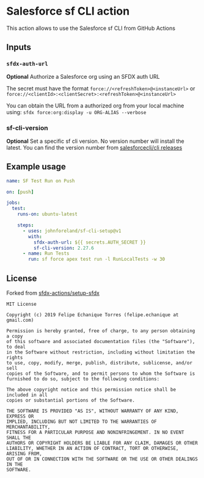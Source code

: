 # Salesforce sf CLI action

This action allows to use the Salesforce sf CLI from GitHub Actions

## Inputs

### `sfdx-auth-url`

**Optional** Authorize a Salesforce org using an SFDX auth URL

The secret must have the format `force://<refreshToken>@<instanceUrl>` or `force://<clientId>:<clientSecret>:<refreshToken>@<instanceUrl>`

You can obtain the URL from a authorized org from your local machine using: `sfdx force:org:display -u ORG-ALIAS --verbose`

### sf-cli-version

**Optional** Set a specific sf cli version. No version number will install the latest. You can find the version number from [salesforcecli/cli releases](https://github.com/salesforcecli/cli/releases)

## Example usage

```yaml
name: SF Test Run on Push

on: [push]

jobs:
  test:
    runs-on: ubuntu-latest

    steps:
      - uses: johnforeland/sf-cli-setup@v1
        with:
          sfdx-auth-url: ${{ secrets.AUTH_SECRET }}
          sf-cli-version: 2.27.6
      - name: Run Tests
        run: sf force apex test run -l RunLocalTests -w 30
```

## License

Forked from [sfdx-actions/setup-sfdx](https://github.com/sfdx-actions/setup-sfdx)

```
MIT License

Copyright (c) 2019 Felipe Echanique Torres (felipe.echanique at gmail.com)

Permission is hereby granted, free of charge, to any person obtaining a copy
of this software and associated documentation files (the "Software"), to deal
in the Software without restriction, including without limitation the rights
to use, copy, modify, merge, publish, distribute, sublicense, and/or sell
copies of the Software, and to permit persons to whom the Software is
furnished to do so, subject to the following conditions:

The above copyright notice and this permission notice shall be included in all
copies or substantial portions of the Software.

THE SOFTWARE IS PROVIDED "AS IS", WITHOUT WARRANTY OF ANY KIND, EXPRESS OR
IMPLIED, INCLUDING BUT NOT LIMITED TO THE WARRANTIES OF MERCHANTABILITY,
FITNESS FOR A PARTICULAR PURPOSE AND NONINFRINGEMENT. IN NO EVENT SHALL THE
AUTHORS OR COPYRIGHT HOLDERS BE LIABLE FOR ANY CLAIM, DAMAGES OR OTHER
LIABILITY, WHETHER IN AN ACTION OF CONTRACT, TORT OR OTHERWISE, ARISING FROM,
OUT OF OR IN CONNECTION WITH THE SOFTWARE OR THE USE OR OTHER DEALINGS IN THE
SOFTWARE.
```
